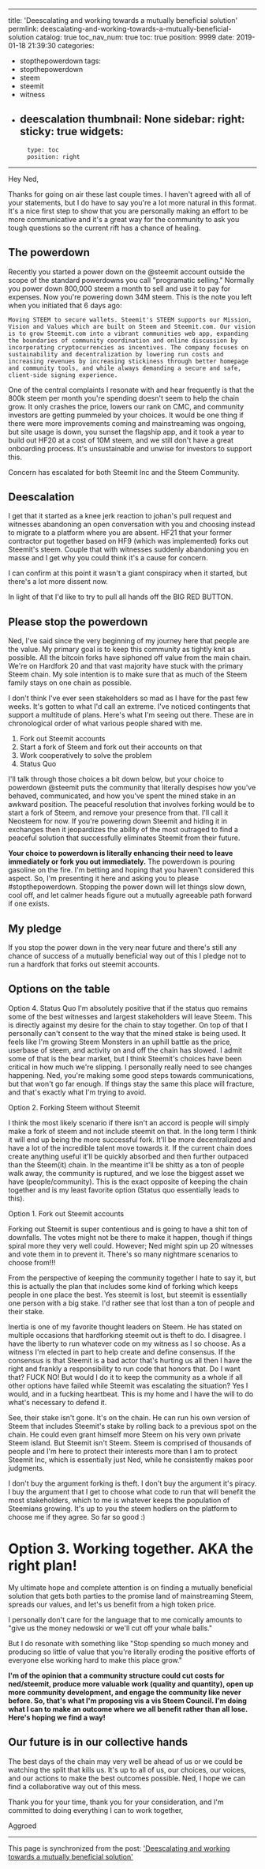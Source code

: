 
---
title: 'Deescalating and working towards a mutually beneficial solution'
permlink: deescalating-and-working-towards-a-mutually-beneficial-solution
catalog: true
toc_nav_num: true
toc: true
position: 9999
date: 2019-01-18 21:39:30
categories:
- stopthepowerdown
tags:
- stopthepowerdown
- steem
- steemit
- witness
- deescalation
thumbnail: None
sidebar:
    right:
        sticky: true
widgets:
    -
        type: toc
        position: right
---


Hey Ned,

Thanks for going on air these last couple times.  I haven't agreed with all of your statements, but I do have to say you're a lot more natural in this format.  It's a nice first step to show that you are personally making an effort to be more communicative and it's a great way for the community to ask you tough questions so the current rift has a chance of healing.

## The powerdown
Recently you started a power down on the @steemit account outside the scope of the standard powerdowns you call  "programatic selling."  Normally you power down 800,000 steem a month to sell and use it to pay for expenses.  Now you're powering down 34M steem.  This is the note you left when you initiated that 6 days ago:

`Moving STEEM to secure wallets. Steemit's STEEM supports our Mission, Vision and Values which are built on Steem and Steemit.com. Our vision is to grow Steemit.com into a vibrant communities web app, expanding the boundaries of community coordination and online discussion by incorporating cryptocurrencies as incentives. The company focuses on sustainability and decentralization by lowering run costs and increasing revenues by increasing stickiness through better homepage and community tools, and while always demanding a secure and safe, client-side signing experience.`

One of the central complaints I resonate with and hear frequently is that the 800k steem per month you're spending doesn't seem to help the chain grow.  It  only crashes the price, lowers our rank on CMC, and community investors are getting pummeled by your choices.  It would be one thing if there were more improvements coming and mainstreaming was ongoing, but site usage is down, you sunset the flagship app, and it took a year to build out HF20 at a cost of 10M steem, and we still don't have a great onboarding process.  It's unsustainable and unwise for investors to support this.

Concern has escalated for both Steemit Inc and the Steem Community.

## Deescalation

I get that it started as a knee jerk reaction to johan's pull request and witnesses abandoning an open conversation with you and choosing instead to migrate to a platform where you are absent.  HF21 that your former contractor put together based on HF9 (which was implemented) forks out Steemit's steem.  Couple that with witnesses suddenly abandoning you en masse and I get why you could think it's a cause for concern.  

I can confirm at this point it wasn't a giant conspiracy when it started, but there's a lot more dissent now.

In light of that I'd like to try to pull all hands off the BIG RED BUTTON.

## Please stop the powerdown

Ned, I've said since the very beginning of my journey here that people are the value.  My primary goal is to keep this community as tightly knit as possible.  All the bitcoin forks have siphoned off value from the main chain.  We're on Hardfork 20 and that vast majority have stuck with the primary Steem chain.  My sole intention is to make sure that as much of the Steem family stays on one chain as possible.

I don't think I've ever seen stakeholders so mad as I have for the past few weeks.  It's gotten to what I'd call an extreme.  I've noticed contingents that support a multitude of plans.  Here's what I'm seeing out there.  These are in chronological order of what various people shared with me.

1.  Fork out Steemit accounts
2.  Start a fork of Steem and fork out their accounts on that
3.  Work cooperatively to solve the problem
4.  Status Quo

I'll talk through those choices a bit down below, but your choice to powerdown @steemit puts the community that literally despises how you've behaved, communicated, and how you've spent the mined stake in an awkward position.  The peaceful resolution that involves forking would be to start a fork of Steem, and remove your presence from that.  I'll call it Neosteem for now.  If you're powering down Steemit and hiding it in exchanges then it jeopardizes the ability of the most outraged to find a peaceful solution that successfully eliminates Steemit from their future.

**Your choice to powerdown is literally enhancing their need to leave immediately or fork you out immediately.**  The powerdown is pouring gasoline on the fire.  I'm betting and hoping that you haven't considered this aspect.  So, I'm presenting it here and asking you to please #stopthepowerdown.  Stopping the power down will let things slow down, cool off, and let calmer heads figure out a mutually agreeable path forward if one exists.

## My pledge

If you stop the power down in the very near future and there's still any chance of success of a mutually beneficial way out of this I pledge not to run a hardfork that forks out steemit accounts.

##  Options on the table

Option 4.  Status Quo
I'm absolutely positive that if the status quo remains some of the best witnesses and largest stakeholders will leave Steem.  This is directly against my desire for the chain to stay together.  On top of that I personally can't consent to the way that the mined stake is being used.  It feels like I'm growing Steem Monsters in an uphill battle as the price, userbase of steem, and activity on and off the chain has slowed.  I admit some of that is the bear market, but I think Steemit's choices have been critical in how much we're slipping.  I personally really need to see changes happening.  Ned, you're making some good steps towards communications, but that won't go far enough.  If things stay the same this place will fracture, and that's exactly what I'm trying to avoid.

Option 2.  Forking Steem without Steemit

I think the most likely scenario if there isn't an accord is people will simply make a fork of steem and not include steemit on that.  In the long term I think it will end up being the more successful fork.  It'll be more decentralized and have a lot of the incredible talent move towards it.  If the current chain does create anything useful it'll be quickly absorbed and then further outpaced than the Steem(it) chain.  In the meantime it'll be shitty as a ton of people walk away, the community is ruptured, and we lose the biggest asset we have (people/community).  This is the exact opposite of keeping the chain together and is my least favorite option (Status quo essentially leads to this).

Option 1.  Fork out Steemit accounts

Forking out Steemit is super contentious and is going to have a shit ton of downfalls.  The votes might not be there to make it happen, though if things spiral more they very well could.  However; Ned might spin up 20 witnesses and vote them in to prevent it.  There's so many nightmare scenarios to choose from!!!

From the perspective of keeping the community together I hate to say it, but this is actually the plan that includes some kind of forking which keeps people in one place the best.  Yes steemit is lost, but steemit is essentially one person with a big stake.  I'd rather see that lost than a ton of people and their stake.

Inertia is one of my favorite thought leaders on Steem.  He has stated on multiple occasions that hardforking steemit out is theft to do.  I disagree.  I have the liberty to run whatever code on my witness as I so choose.  As a witness I'm elected in part to help create and define consensus.  If the consensus is that Steemit is a bad actor that's hurting us all then I have the right and frankly a responsibility to run code that honors that.  Do I want that?  FUCK NO!  But would I do it to keep the community as a whole if all other options have failed while Steemit was escalating the situation?  Yes I would, and in a fucking heartbeat.  This is my home and I have the will to do what's necessary to defend it.

See, their stake isn't gone.  It's on the chain.  He can run his own version of Steem that includes Steemit's stake by rolling back to a previous spot on the chain.  He could even grant himself more Steem on his very own private Steem island.  But Steemit isn't Steem.  Steem is comprised of thousands of people and I'm here to protect their interests more than I am to protect Steemit Inc, which is essentially just Ned, while he consistently makes poor judgments.  

I don't buy the argument forking is theft.  I don't buy the argument it's piracy.  I buy the argument that I get to choose what code to run that will benefit the most stakeholders, which to me is whatever keeps the population of Steemians growing.  It's up to you the steem hodlers on the platform to choose me if they agree.  So far so good :)

# Option 3.  Working together.  AKA the right plan!

My ultimate hope and complete attention is on finding a mutually beneficial solution that gets both parties to the promise land of mainstreaming Steem, spreads our values, and let's us benefit from a high token price.

I personally don't care for the language that to me comically amounts to "give us the money nedowski or we'll cut off your whale balls."

But I do resonate with something like "Stop spending so much money and producing so little of value that you're literally eroding the positive efforts of everyone else working hard to make this place grow."

**I'm of the opinion that a community structure could cut costs for ned/steemit, produce more  valuable work (quality and quantity), open up more community development, and engage the community like never before.  So, that's what I'm proposing vis a vis Steem Council.  I'm doing what I can to make an outcome where we all benefit rather than all lose.  Here's hoping we find a way!**

## Our future is in our collective hands

The best days of the chain may very well be ahead of us or we could be watching the split that kills us.  It's up to all of us, our choices, our voices, and our actions to make the best outcomes possible.  Ned, I hope we can find a collaborative way out of this mess.  

Thank you for your time, thank you for your consideration, and I'm committed to doing everything I can to work together,

Aggroed

- - -

This page is synchronized from the post: ['Deescalating and working towards a mutually beneficial solution'](https://steemit.com/@aggroed/deescalating-and-working-towards-a-mutually-beneficial-solution)

